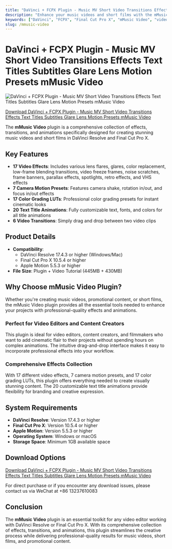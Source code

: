 ```yaml
---
title: "DaVinci + FCPX Plugin - Music MV Short Video Transitions Effects Text Titles Subtitles Glare Lens Motion Presets mMusic Video"
description: "Enhance your music videos and short films with the mMusic Video plugin for DaVinci Resolve and Final Cut Pro X. This comprehensive plugin includes 17 video effects, 7 camera motion presets, 17 color grading LUTs, 20 text title animations, and 6 video transitions."
keywords: ["DaVinci", "FCPX", "Final Cut Pro X", "mMusic Video", "video effects", "transitions", "text titles", "subtitles", "color grading", "LUTs", "camera motion", "VHS effects", "retro effects", "video editing", "motion graphics"]
slug: /mmusic-video
---
```


# DaVinci + FCPX Plugin - Music MV Short Video Transitions Effects Text Titles Subtitles Glare Lens Motion Presets mMusic Video

![DaVinci + FCPX Plugin - Music MV Short Video Transitions Effects Text Titles Subtitles Glare Lens Motion Presets mMusic Video](https://www.gfxcamp.com/wp-content/uploads/2022/05/MotionVFX-mMusic_Video.jpg)

[Download DaVinci + FCPX Plugin - Music MV Short Video Transitions Effects Text Titles Subtitles Glare Lens Motion Presets mMusic Video](https://item.taobao.com/item.htm?id=674139788137)

The **mMusic Video** plugin is a comprehensive collection of effects, transitions, and animations specifically designed for creating stunning music videos and short films in DaVinci Resolve and Final Cut Pro X.

## Key Features

- **17 Video Effects**: Includes various lens flares, glares, color replacement, low-frame blending transitions, video freeze frames, noise scratches, frame banners, parallax effects, spotlights, retro effects, and VHS effects
- **7 Camera Motion Presets**: Features camera shake, rotation in/out, and focus in/out effects
- **17 Color Grading LUTs**: Professional color grading presets for instant cinematic looks
- **20 Text Title Animations**: Fully customizable text, fonts, and colors for all title animations
- **6 Video Transitions**: Simply drag and drop between two video clips

## Product Details

- **Compatibility**:
  - DaVinci Resolve 17.4.3 or higher (Windows/Mac)
  - Final Cut Pro X 10.5.4 or higher
  - Apple Motion 5.5.3 or higher
- **File Size**: Plugin + Video Tutorial (445MB + 430MB)

## Why Choose mMusic Video Plugin?

Whether you're creating music videos, promotional content, or short films, the mMusic Video plugin provides all the essential tools needed to enhance your projects with professional-quality effects and animations.

### Perfect for Video Editors and Content Creators

This plugin is ideal for video editors, content creators, and filmmakers who want to add cinematic flair to their projects without spending hours on complex animations. The intuitive drag-and-drop interface makes it easy to incorporate professional effects into your workflow.

### Comprehensive Effects Collection

With 17 different video effects, 7 camera motion presets, and 17 color grading LUTs, this plugin offers everything needed to create visually stunning content. The 20 customizable text title animations provide flexibility for branding and creative expression.

## System Requirements

- **DaVinci Resolve**: Version 17.4.3 or higher
- **Final Cut Pro X**: Version 10.5.4 or higher
- **Apple Motion**: Version 5.5.3 or higher
- **Operating System**: Windows or macOS
- **Storage Space**: Minimum 1GB available space

## Download Options

[Download DaVinci + FCPX Plugin - Music MV Short Video Transitions Effects Text Titles Subtitles Glare Lens Motion Presets mMusic Video](https://item.taobao.com/item.htm?id=674139788137)

For direct purchase or if you encounter any download issues, please contact us via WeChat at +86 13237610083

## Conclusion

The **mMusic Video** plugin is an essential toolkit for any video editor working with DaVinci Resolve or Final Cut Pro X. With its comprehensive collection of effects, transitions, and animations, this plugin streamlines the creative process while delivering professional-quality results for music videos, short films, and promotional content.